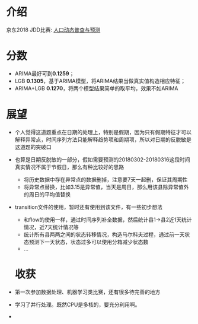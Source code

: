 # 介绍

京东2018 JDD比赛: [人口动态普查与预测](https://jdder.jd.com/index/jddDetail?matchId=3dca1a91ad2a4a6da201f125ede9601a)

# 分数

- ARIMA最好可到**0.1259**；
- LGB __0.1305__，基于ARIMA模型，将ARIMA结果当做真实值构造相应特征；
- ARIMA+LGB __0.1270__，将两个模型结果简单的取平均，效果不如ARIMA


# 展望

- 个人觉得这道题重点在日期的处理上，特别是假期，因为只有假期特征才可以解释异常点，时间序列方法只能解释趋势项和周期项，所以对日期的反脱敏是这道题的突破口
- 也算是日期反脱敏的一部分，假如需要预测的20180302-20180316这段时间真实情况不属于节假日，那么有种比较好的思路
  - 将历史数据中存在异常点的数据删掉，注意要7天一起删，保证其周期性
  - 将异常点替换，比如3.15是异常值，当天是周日，那么用该县除异常值外的周日的平均值替换

- transition文件的使用，暂时还有使用到该文件，有一些初步想法
  - 和flow的使用一样，通过时间序列补全数据，然后统计县1->县2近1天统计情况，近7天统计情况等
  - 统计所有县两两之间的状态转移情况，构造马尔科夫过程，通过前一天状态预测下一天状态，状态过多可以使用分箱减少状态数
  - ...
  
  # 收获
- 第一次参加数据处理、机器学习类比赛，还有很多待完善的地方
- 学习了并行处理。既然CPU是多核的，要充分利用啊。
- 
